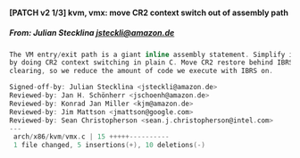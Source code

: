#### [PATCH v2 1/3] kvm, vmx: move CR2 context switch out of assembly path
##### From: Julian Stecklina <jsteckli@amazon.de>

```c
The VM entry/exit path is a giant inline assembly statement. Simplify it
by doing CR2 context switching in plain C. Move CR2 restore behind IBRS
clearing, so we reduce the amount of code we execute with IBRS on.

Signed-off-by: Julian Stecklina <jsteckli@amazon.de>
Reviewed-by: Jan H. Schönherr <jschoenh@amazon.de>
Reviewed-by: Konrad Jan Miller <kjm@amazon.de>
Reviewed-by: Jim Mattson <jmattson@google.com>
Reviewed-by: Sean Christopherson <sean.j.christopherson@intel.com>
---
 arch/x86/kvm/vmx.c | 15 +++++----------
 1 file changed, 5 insertions(+), 10 deletions(-)

```
